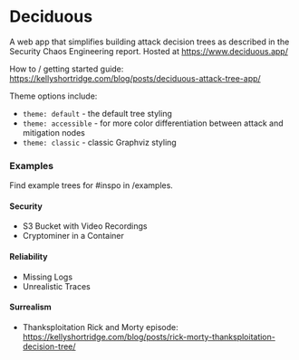 # Deciduous
A web app that simplifies building attack decision trees as described in the Security Chaos Engineering report. Hosted at https://www.deciduous.app/

How to / getting started guide: https://kellyshortridge.com/blog/posts/deciduous-attack-tree-app/

Theme options include:
- `theme: default` - the default tree styling
- `theme: accessible` - for more color differentiation between attack and mitigation nodes
- `theme: classic` - classic Graphviz styling


### Examples
Find example trees for #inspo in /examples.

#### Security
* S3 Bucket with Video Recordings
* Cryptominer in a Container

#### Reliability
* Missing Logs
* Unrealistic Traces

#### Surrealism
* Thanksploitation Rick and Morty episode: https://kellyshortridge.com/blog/posts/rick-morty-thanksploitation-decision-tree/